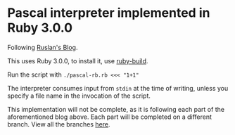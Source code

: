 # Pascal interpreter implemented in Ruby 3.0.0

Following [Ruslan's Blog](https://ruslanspivak.com/lsbasi-part7/).

This uses Ruby 3.0.0, to install it, use [ruby-build](https://github.com/rbenv/ruby-build).

Run the script with `./pascal-rb.rb <<< "1+1"`

The interpreter consumes input from `stdin` at the time of writing,
unless you specify a file name in the invocation of the script.

This implementation will not be complete, as it is following each part of the
aforementioned blog above. Each part will be completed on a different
branch. View all the branches [here](https://github.com/ascopes/lbasi/tree/trunk).
